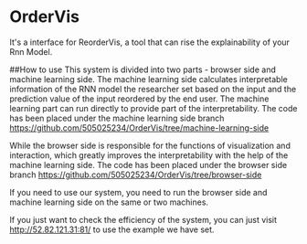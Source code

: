 # OrderVis
It's a interface for ReorderVis, a tool that can rise the explainability of your Rnn Model.


##How to use
This system is divided into two parts - browser side and machine learning side. The machine learning side calculates interpretable information of the RNN model the researcher set based on the input and the prediction value of the input reordered by the end user. The machine learning part can run directly to provide part of the interpretability. The code has been placed under the machine learning side branch https://github.com/505025234/OrderVis/tree/machine-learning-side


While the browser side is responsible for the functions of visualization and interaction, which greatly improves the interpretability with the help of the machine learning side. 
The code has been placed under the browser side branch https://github.com/505025234/OrderVis/tree/browser-side

If you need to use our system, you need to run the browser side and machine learning side on the same or two machines. 



If you just want to check the efficiency of the system, you can just visit http://52.82.121.31:81/ to use the example we have set.

